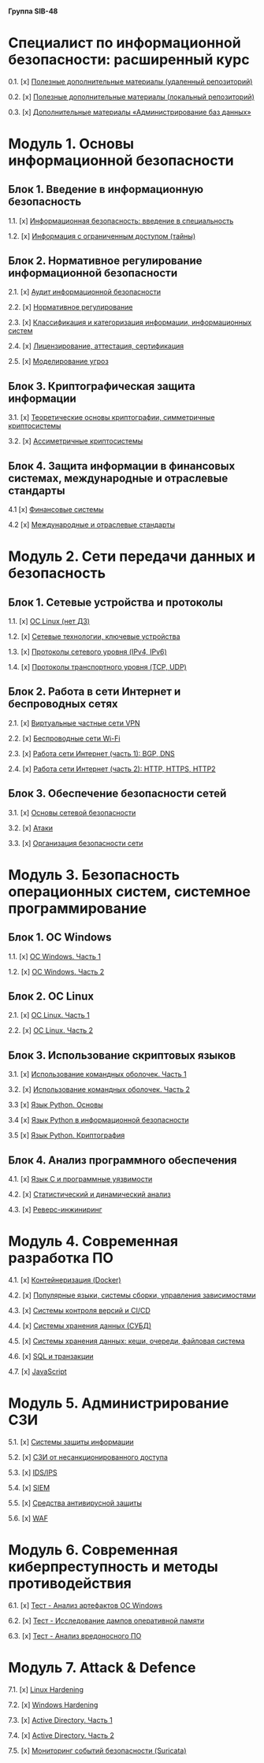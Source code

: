 #### Группа SIB-48
# Специалист по информационной безопасности: расширенный курс

0.1. [x] [Полезные дополнительные материалы (удаленный репозиторий)](https://github.com/Swordfish-Security/awesome-devsecops-russia/blob/master/README.md)

0.2. [x] [Полезные дополнительные материалы (локальный репозиторий)](addons.md)

0.3. [x] [Дополнительные материалы «Администрирование баз данных»](addons-db.md)

# Модуль 1. Основы информационной безопасности

## Блок 1. Введение в информационную безопасность

1.1. [x] [Информационная безопасность: введение в специальность](01_inf_security_basics/01_enter_inf_sec/1.1_inf_security/homework_1.1.md)

1.2. [x] [Информация с ограниченным доступом (тайны)](01_inf_security_basics/01_enter_inf_sec/1.2_inf_limit_access/homework_1.2.md)

## Блок 2. Нормативное регулирование информационной безопасности

2.1. [x] [Аудит информационной безопасности](01_inf_security_basics/02_reg_inf_sec/2.1_audit_inf_sec/homework_2.1.md)

2.2. [x] [Нормативное регулирование](01_inf_security_basics/02_reg_inf_sec/2.2_norm_reg_inf_sec/homework_2.2.md)

2.3. [x] [Классификация и категоризация информации, информационных систем](01_inf_security_basics/02_reg_inf_sec/2.3_classification_inf_sec/homework_2.3.md)

2.4. [x] [Лицензирование, аттестация, сертификация](01_inf_security_basics/02_reg_inf_sec/2.4_certification_inf_sec/homework_2.4.md)

2.5. [x] [Моделирование угроз](01_inf_security_basics/02_reg_inf_sec/2.5_threats/homework_2.5.md)

## Блок 3. Криптографическая защита информации

3.1. [x] [Теоретические основы криптографии, симметричные криптосистемы](01_inf_security_basics/03_crypto/3.1_crypto_symmetric/homework_3.1.md)

3.2. [x] [Ассиметричные криптосистемы](01_inf_security_basics/03_crypto/3.2_crypto_assymetric/homework_3.2.md)

## Блок 4. Защита информации в финансовых системах, международные и отраслевые стандарты

4.1 [x] [Финансовые системы](01_inf_security_basics/04_financical/04.1_fin_system/homework_4.1.md)

4.2 [x] [Международные и отраслевые стандарты](01_inf_security_basics/04_financical/04.2_standards/homework_4.2.md)

# Модуль 2. Сети передачи данных и безопасность

## Блок 1. Сетевые устройства и протоколы

1.1. [x] [ОС Linux (нет ДЗ)](02_network_inf_security/01_lan_and_protocols/1.1_os_linux/readme.md)

1.2. [x] [Сетевые технологии, ключевые устройства](02_network_inf_security/01_lan_and_protocols/1.2_net_technology/homework_1.2.md)

1.3. [x] [Протоколы сетевого уровня (IPv4, IPv6)](02_network_inf_security/01_lan_and_protocols/1.3_net_protocols/homework_1.3.md)

1.4. [x] [Протоколы транспортного уровня (TCP, UDP)](02_network_inf_security/01_lan_and_protocols/1.4_tcp_dump/homework_1.4.md)

## Блок 2. Работа в сети Интернет и беспроводных сетях

2.1. [x] [Виртуальные частные сети VPN](02_network_inf_security/02_internet_wifi/2.1_vpn/homework_2.1.md)

2.2. [x] [Беспроводные сети Wi-Fi](02_network_inf_security/02_internet_wifi/2.2_wifi/homework_2.2.md)

2.3. [x] [Работа сети Интернет (часть 1): BGP, DNS](02_network_inf_security/02_internet_wifi/2.3_internet_1/homework_2.3.md)

2.4. [x] [Работа сети Интернет (часть 2): HTTP, HTTPS, HTTP2](02_network_inf_security/02_internet_wifi/2.4_internet_2/homework_2.4.md)

## Блок 3. Обеспечение безопасности сетей

3.1. [x] [Основы сетевой безопасности](02_network_inf_security/03_basic_net_security/3.1_net_sec/homework_3.1.md)

3.2. [x] [Атаки](02_network_inf_security/03_basic_net_security/3.2_attacks/homework_3.2.md)

3.3. [x] [Организация безопасности сети](02_network_inf_security/03_basic_net_security/3.3_safe_lan/homework_3.3.md)

# Модуль 3. Безопасность операционных систем, системное программирование

## Блок 1. ОС Windows

1.1. [x] [ОС Windows. Часть 1](03_OS_security_system_programming/01_OS_Windows/1.1_os_win_part_1/homework_1.1.md)

1.2. [x] [ОС Windows. Часть 2](03_OS_security_system_programming/01_OS_Windows/1.2_os_win_part_2/homework_1.2.md)

## Блок 2. ОС Linux

2.1. [x] [ОС Linux. Часть 1](03_OS_security_system_programming/02_OS_Linux/2.1_os_linux_part_1/homework_2.1.md)

2.2. [x] [ОС Linux. Часть 2](03_OS_security_system_programming/02_OS_Linux/2.2_os_linux_part_2/homework_2.2.md)

## Блок 3. Использование скриптовых языков

3.1. [x] [Использование командных оболочек. Часть 1](03_OS_security_system_programming/03_shell/3.1_shell_part_1/homework_3.1.md)

3.2. [x] [Использование командных оболочек. Часть 2](03_OS_security_system_programming/03_shell/3.2_shell_part_2/homework_3.2.md)

3.3 [x] [Язык Python. Основы](03_OS_security_system_programming/03_shell/3.3_python_basic/homework_3.3.md)

3.4 [x] [Язык Python в информационной безопасности](03_OS_security_system_programming/03_shell/3.4_python_infsec/homework_3.4.md)

3.5 [x] [Язык Python. Криптография](03_OS_security_system_programming/03_shell/3.5_python_crypto/homework_3.5.md)

## Блок 4. Анализ программного обеспечения

4.1. [x] [Язык С и программные уязвимости](03_OS_security_system_programming/04_software_analysis/4.1_c_vulnerability/homework_4.1.md)

4.2. [x] [Статистический и динамический анализ](03_OS_security_system_programming/04_software_analysis/4.2_stat_dynamic_analysis/homework_4.2.md)

4.3. [x] [Реверс-инжиниринг](03_OS_security_system_programming/04_software_analysis/4.3_reverse_engineering/homework_4.3.md)

# Модуль 4. Современная разработка ПО

4.1. [x] [Контейнеризация (Docker)](04_Software_dev/01_docker/homework_4.1.md)

4.2. [x] [Популярные языки, системы сборки, управления зависимостями](04_Software_dev/02_dev/homework_4.2.md)

4.3. [x] [Системы контроля версий и CI/CD](04_Software_dev/03_cicd/homework_4.3.md)

4.4. [x] [Системы хранения данных (СУБД)](04_Software_dev/04_dbms/homework_4.4.md)

4.5. [x] [Системы хранения данных: кеши, очереди, файловая система](04_Software_dev/05_storage/homework_4.5.md)

4.6. [x] [SQL и транзакции](04_Software_dev/06_sql_transactions/homework_4.6.md)

4.7. [x] [JavaScript](04_Software_dev/07_javascript/homework_4.7.md)

# Модуль 5. Администрирование СЗИ

5.1. [x] [Системы защиты информации](05_admin_ISS/01_inf_sec_systems/homework_5.1.md)

5.2. [x] [СЗИ от несанкционированного доступа](05_admin_ISS/02_szi_nsd/homework_5.2.md)

5.3. [x] [IDS/IPS](05_admin_ISS/03_ids_ips/homework_5.3.md)

5.4. [x] [SIEM](05_admin_ISS/04_siem/homework_5.4.md)

5.5. [x] [Средства антивирусной защиты](05_admin_ISS/05_kes/homework_5.5.md)

5.6. [x] [WAF](05_admin_ISS/06_waf/homework_5.6.md)

# Модуль 6. Современная киберпреступность и методы противодействия

6.1. [x] [Тест - Анализ артефактов ОС Windows](06_Modern_cybercrime/01_Test/homework_6.1.md)

6.2. [x] [Тест - Исследование дампов оперативной памяти](06_Modern_cybercrime/02_Test/homework_6.2.md)

6.3. [x] [Тест - Анализ вредоносного ПО](06_Modern_cybercrime/03_Test/homework_6.3.md)

# Модуль 7. Attack & Defence

7.1. [x] [Linux Hardening](07_attack_and_defence/01_linux_hardening/homework_7.1.md)

7.2. [x] [Windows Hardening](07_attack_and_defence/02_windows_hardening/homework_7.2.md)

7.3. [x] [Active Directory. Часть 1](07_attack_and_defence/03_ad_part_1/homework_7.3.md)

7.4. [x] [Active Directory. Часть 2](07_attack_and_defence/04_ad_part_2/homework_7.4.md)

7.5. [x] [Мониторинг событий безопасности (Suricata)](07_attack_and_defence/05_suricata/homework_7.5.md)
